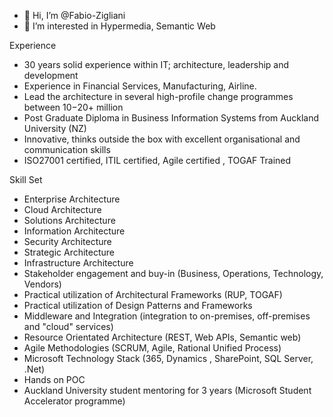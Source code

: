 - 👋 Hi, I’m @Fabio-Zigliani
- 👀 I’m interested in Hypermedia, Semantic Web

<!---
Fabio-Zigliani/Fabio-Zigliani is a ✨ special ✨ repository because its `README.md` (this file) appears on your GitHub profile.
You can click the Preview link to take a look at your changes.
--->
Experience
- 30 years solid experience within IT; architecture, leadership and development
- Experience in Financial Services, Manufacturing, Airline.
- Lead the architecture in several high-profile change programmes between $10-$20+ million
- Post Graduate Diploma in Business Information Systems from Auckland University (NZ)
- Innovative, thinks outside the box with excellent organisational and communication skills
- ISO27001 certified, ITIL certified, Agile certified , TOGAF Trained  

Skill Set
- Enterprise Architecture
- Cloud Architecture
- Solutions Architecture 
- Information Architecture 
- Security Architecture
- Strategic Architecture
- Infrastructure Architecture 
- Stakeholder engagement and buy-in (Business, Operations, Technology, Vendors)
- Practical utilization of Architectural Frameworks (RUP, TOGAF)
- Practical utilization of Design Patterns and Frameworks 
- Middleware and Integration (integration to on-premises, off-premises and "cloud" services)
- Resource Orientated Architecture (REST, Web APIs, Semantic web)
- Agile Methodologies (SCRUM, Agile, Rational Unified Process)
- Microsoft Technology Stack (365, Dynamics , SharePoint, SQL Server, .Net)
- Hands on POC
- Auckland University student mentoring for 3 years (Microsoft Student Accelerator programme)
